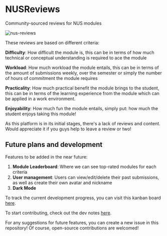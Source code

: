# NUSReviews
Community-sourced reviews for NUS modules

![nus-reviews](https://user-images.githubusercontent.com/65228562/186643851-8c7426fa-82c0-4abc-b2ed-6e63fefc8fcb.png)

These reviews are based on different criteria:

**Difficulty**: How difficult the module is, this can be in terms of how much technical or conceptual understanding is required to ace the module

**Workload**: How much workload the module entails, this can be in terms of the amount of submissions weekly, over the semester or simply the number of hours of commitment the module requires

**Practicality**: How much practical benefit the module brings to the student, this can be in terms of the learning experience from the module which can be applied in a work environment.

**Enjoyability**: How much fun the module entails, simply put: how much the student enjoys taking this module!

As this platform is in its initial stages, there's a lack of reviews and content. Would appreciate it if you guys help to leave a review or two!

## Future plans and development

Features to be added in the near future:
1. **Module Leaderboard**: Where we can see top-rated modules for each criteria
2. **User management**: Users can view/edit/delete their past submissions, as well as create their own avatar and nickname
3. **Dark Mode**

To track the current development progress, you can visit this kanban board [here](https://mousy-coral-4d8.notion.site/NUSReviews-728a139a98764b92a00ca090076ffa16 "Notion Link").

To start contributing, check out the dev notes [here](https://mousy-coral-4d8.notion.site/NUSReviews-dev-5f98472b2db44e54a075de5caac7ba93).

For any suggestions for future features, you can create a new issue in this repository! Of course, open-source contributions are welcomed!


